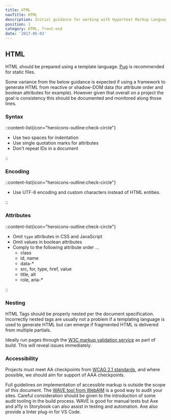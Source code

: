 ```yaml
---
title: HTML
navTitle: HTML
description: Initial guidance for working with Hypertext Markup Language
position: 1
category: HTML, front-end
date: '2017-05-03'
---
```


## HTML

HTML should be prepared using a template language.
[Pug](/pug) is recommended for static files.

Some variance from the below guidance is expected
if using a framework to generate HTML from reactive
or shadow-DOM data (for attribute order and boolean
attributes for example). However given that overall on a
project the goal is consistency this should be documented
and monitored along those lines.

### Syntax

::content-list{icon="heroicons-outline:check-circle"}

- Use two spaces for indentation
- Use single quotation marks for attributes
- Don't repeat IDs in a document

::

### Encoding

::content-list{icon="heroicons-outline:check-circle"}

- Use UTF-8 encoding and custom characters instead of HTML entities.

::

### Attributes

::content-list{icon="heroicons-outline:check-circle"}

- Omit `type` attributes in CSS and JavaScript
- Omit values in boolean attributes
- Comply to the following attribute order ...
  - class
  - id, name
  - data-\*
  - src, for, type, href, value
  - title, alt
  - role, aria-\*

::

### Nesting

HTML Tags should be properly nested per the document specification.
Incorrectly nested tags are usually not a problem if a templating language
is used to generate HTML but can emerge if fragmented HTML is delivered from
multiple partials.

Ideally run pages through the [W3C markup validation service][w3c-validation]
as part of build. This will reveal issues immediately.

### Accessibility

Projects must meet AA checkpoints from [WCAG 2.1 standards][wcag],
and where possible, we should aim for support of AAA checkpoints.

Full guidelines on implementation of accessible markup is outside the scope
of this document. The [WAVE tool from WebAIM][wave] is a good way to audit
your sites. Careful consideration should be given to the introduction of
some audit tooling in the build process. WAVE is good for manual tests but
Axe and a11y in Storybook can also assist in testing and automation. Axe also
provide a linter plug-in for VS Code.

[pug]: https://pugjs.org/api/getting-started.html
[w3c-validation]: https://validator.w3.org/
[wcag]: https://www.w3.org/TR/WCAG21/
[wave]: https://wave.webaim.org/extension/
[axe-vs]: https://marketplace.visualstudio.com/items?itemName=deque-systems.vscode-axe-linter
